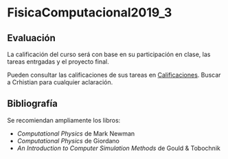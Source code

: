 # FisicaComputacional2019_3

## Evaluación

La calificación del curso será con base en su participación en clase, las tareas entrgadas y el proyecto final.

Pueden consultar las calificaciones de sus tareas en [Calificaciones](https://docs.google.com/spreadsheets/d/1hGv4RxkmWriI3za-buzzATnOC4GMpvOWVcKe_jGxOFU/edit?usp=sharing). Buscar a Crhistian para cualquier aclaración.


## Bibliografía

Se recomiendan ampliamente los libros:

- *Computational Physics* de Mark Newman
- *Computational Physics* de Giordano
- *An Introduction to Computer Simulation Methods* de Gould & Tobochnik
